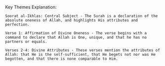 Key Themes Explanation:

    Soorat al-Ikhlas: Central Subject - The Surah is a declaration of the absolute oneness of Allah, and highlights His attributes and perfection.

    Verse 1: Affirmation of Divine Oneness - The verse begins with a command to declare that Allah is One, unique, and that he has no partners or equals.

    Verses 2-4: Divine Attributes - These verses mention the attributes of Allah: that He is the self-sufficient, that He begets not nor was He begotten, and that there is none comparable to Him.